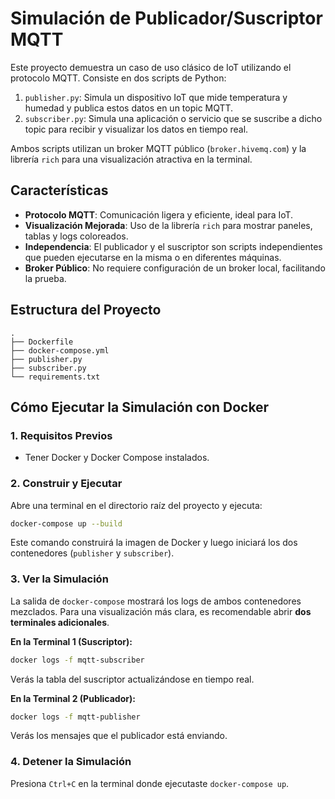 # Simulación de Publicador/Suscriptor MQTT

Este proyecto demuestra un caso de uso clásico de IoT utilizando el protocolo MQTT. Consiste en dos scripts de Python:

1.  `publisher.py`: Simula un dispositivo IoT que mide temperatura y humedad y publica estos datos en un topic MQTT.
2.  `subscriber.py`: Simula una aplicación o servicio que se suscribe a dicho topic para recibir y visualizar los datos en tiempo real.

Ambos scripts utilizan un broker MQTT público (`broker.hivemq.com`) y la librería `rich` para una visualización atractiva en la terminal.

## Características

-   **Protocolo MQTT**: Comunicación ligera y eficiente, ideal para IoT.
-   **Visualización Mejorada**: Uso de la librería `rich` para mostrar paneles, tablas y logs coloreados.
-   **Independencia**: El publicador y el suscriptor son scripts independientes que pueden ejecutarse en la misma o en diferentes máquinas.
-   **Broker Público**: No requiere configuración de un broker local, facilitando la prueba.

## Estructura del Proyecto

```
.
├── Dockerfile
├── docker-compose.yml
├── publisher.py
├── subscriber.py
└── requirements.txt
```

## Cómo Ejecutar la Simulación con Docker

### 1. Requisitos Previos

-   Tener Docker y Docker Compose instalados.

### 2. Construir y Ejecutar

Abre una terminal en el directorio raíz del proyecto y ejecuta:

```bash
docker-compose up --build
```

Este comando construirá la imagen de Docker y luego iniciará los dos contenedores (`publisher` y `subscriber`).

### 3. Ver la Simulación

La salida de `docker-compose` mostrará los logs de ambos contenedores mezclados. Para una visualización más clara, es recomendable abrir **dos terminales adicionales**.

**En la Terminal 1 (Suscriptor):**

```bash
docker logs -f mqtt-subscriber
```

Verás la tabla del suscriptor actualizándose en tiempo real.

**En la Terminal 2 (Publicador):**

```bash
docker logs -f mqtt-publisher
```

Verás los mensajes que el publicador está enviando.

### 4. Detener la Simulación

Presiona `Ctrl+C` en la terminal donde ejecutaste `docker-compose up`.